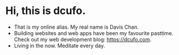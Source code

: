 # Hi, this is dcufo.
- That is my online alias. My real name is Davis Chan.
- Building websites and web apps have been my favourite pasttime. Check out my web development blog: https://dcufo.com.
- Living in the now. Meditate every day.

<!---
ctfdavis/ctfdavis is a ✨ special ✨ repository because its `README.md` (this file) appears on your GitHub profile.
You can click the Preview link to take a look at your changes.
--->

